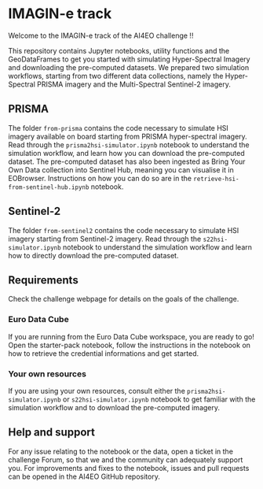 # IMAGIN-e track

Welcome to the IMAGIN-e track of the AI4EO challenge !!

This repository contains Jupyter notebooks, utility functions and the GeoDataFrames to get you started with simulating Hyper-Spectral Imagery and downloading the pre-computed datasets. We prepared two simulation workflows, starting from two different data collections, namely the Hyper-Spectral PRISMA imagery and the Multi-Spectral Sentinel-2 imagery.

## PRISMA

The folder `from-prisma` contains the code necessary to simulate HSI imagery available on board starting from PRISMA hyper-spectral imagery. Read through the `prisma2hsi-simulator.ipynb` notebook to understand the simulation workflow, and learn how you can download the pre-computed dataset. The pre-computed dataset has also been ingested as Bring Your Own Data collection into Sentinel Hub, meaning you can visualise it in EOBrowser. Instructions on how you can do so are in the `retrieve-hsi-from-sentinel-hub.ipynb` notebook. 

## Sentinel-2

The folder `from-sentinel2` contains the code necessary to simulate HSI imagery starting from Sentinel-2 imagery. Read through the `s22hsi-simulator.ipynb` notebook to understand the simulation workflow and learn how to directly download the pre-computed dataset.

## Requirements

Check the challenge webpage for details on the goals of the challenge.

### Euro Data Cube

If you are running from the Euro Data Cube workspace, you are ready to go! Open the starter-pack notebook, follow the instructions in the notebook on how to retrieve the credential informations and get started.

### Your own resources

If you are using your own resources, consult either the `prisma2hsi-simulator.ipynb` or `s22hsi-simulator.ipynb` notebook to get familiar with the simulation workflow and to download the pre-computed imagery.

## Help and support

For any issue relating to the notebook or the data, open a ticket in the challenge Forum, so that we and the community can adequately support you. For improvements and fixes to the notebook, issues and pull requests can be opened in the AI4EO GitHub repository.
